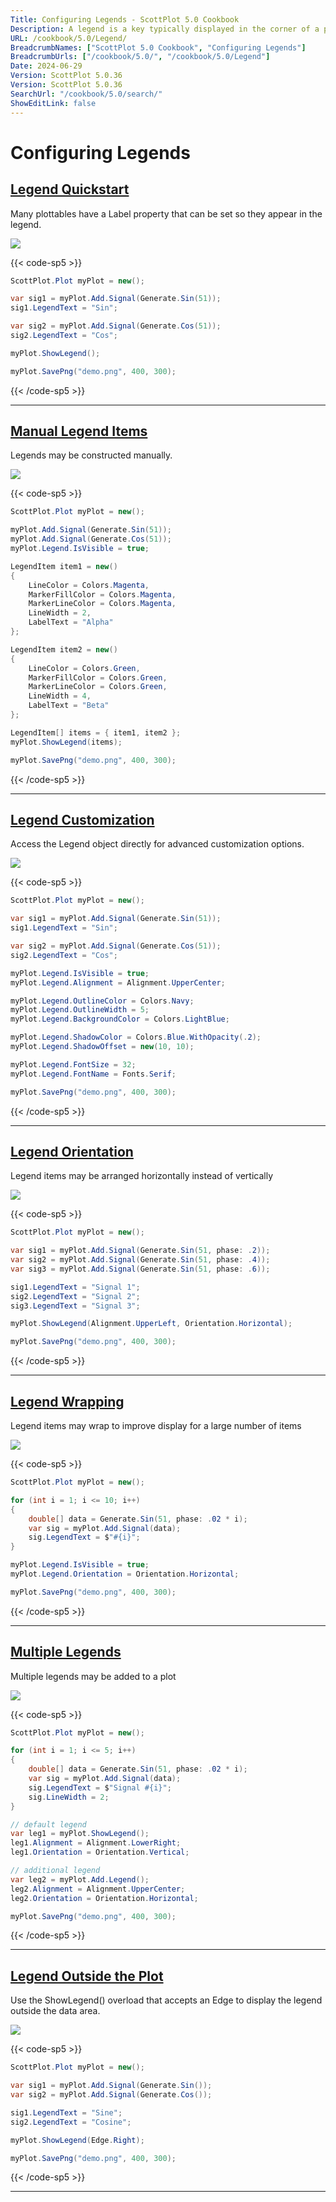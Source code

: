 ```yaml
---
Title: Configuring Legends - ScottPlot 5.0 Cookbook
Description: A legend is a key typically displayed in the corner of a plot
URL: /cookbook/5.0/Legend/
BreadcrumbNames: ["ScottPlot 5.0 Cookbook", "Configuring Legends"]
BreadcrumbUrls: ["/cookbook/5.0/", "/cookbook/5.0/Legend"]
Date: 2024-06-29
Version: ScottPlot 5.0.36
Version: ScottPlot 5.0.36
SearchUrl: "/cookbook/5.0/search/"
ShowEditLink: false
---
```


# Configuring Legends


<h2><a href='/cookbook/5.0/Legend/LegendQuickstart'>Legend Quickstart</a></h2>

Many plottables have a Label property that can be set so they appear in the legend.

[![](/cookbook/5.0/images/LegendQuickstart.png?240629072232)](/cookbook/5.0/images/LegendQuickstart.png?240629072232)

{{< code-sp5 >}}

```cs
ScottPlot.Plot myPlot = new();

var sig1 = myPlot.Add.Signal(Generate.Sin(51));
sig1.LegendText = "Sin";

var sig2 = myPlot.Add.Signal(Generate.Cos(51));
sig2.LegendText = "Cos";

myPlot.ShowLegend();

myPlot.SavePng("demo.png", 400, 300);

```

{{< /code-sp5 >}}

<hr class='my-5 invisible'>


<h2><a href='/cookbook/5.0/Legend/ManualLegend'>Manual Legend Items</a></h2>

Legends may be constructed manually.

[![](/cookbook/5.0/images/ManualLegend.png?240629072232)](/cookbook/5.0/images/ManualLegend.png?240629072232)

{{< code-sp5 >}}

```cs
ScottPlot.Plot myPlot = new();

myPlot.Add.Signal(Generate.Sin(51));
myPlot.Add.Signal(Generate.Cos(51));
myPlot.Legend.IsVisible = true;

LegendItem item1 = new()
{
    LineColor = Colors.Magenta,
    MarkerFillColor = Colors.Magenta,
    MarkerLineColor = Colors.Magenta,
    LineWidth = 2,
    LabelText = "Alpha"
};

LegendItem item2 = new()
{
    LineColor = Colors.Green,
    MarkerFillColor = Colors.Green,
    MarkerLineColor = Colors.Green,
    LineWidth = 4,
    LabelText = "Beta"
};

LegendItem[] items = { item1, item2 };
myPlot.ShowLegend(items);

myPlot.SavePng("demo.png", 400, 300);

```

{{< /code-sp5 >}}

<hr class='my-5 invisible'>


<h2><a href='/cookbook/5.0/Legend/LegendStyle'>Legend Customization</a></h2>

Access the Legend object directly for advanced customization options.

[![](/cookbook/5.0/images/LegendStyle.png?240629072232)](/cookbook/5.0/images/LegendStyle.png?240629072232)

{{< code-sp5 >}}

```cs
ScottPlot.Plot myPlot = new();

var sig1 = myPlot.Add.Signal(Generate.Sin(51));
sig1.LegendText = "Sin";

var sig2 = myPlot.Add.Signal(Generate.Cos(51));
sig2.LegendText = "Cos";

myPlot.Legend.IsVisible = true;
myPlot.Legend.Alignment = Alignment.UpperCenter;

myPlot.Legend.OutlineColor = Colors.Navy;
myPlot.Legend.OutlineWidth = 5;
myPlot.Legend.BackgroundColor = Colors.LightBlue;

myPlot.Legend.ShadowColor = Colors.Blue.WithOpacity(.2);
myPlot.Legend.ShadowOffset = new(10, 10);

myPlot.Legend.FontSize = 32;
myPlot.Legend.FontName = Fonts.Serif;

myPlot.SavePng("demo.png", 400, 300);

```

{{< /code-sp5 >}}

<hr class='my-5 invisible'>


<h2><a href='/cookbook/5.0/Legend/LegendOrientation'>Legend Orientation</a></h2>

Legend items may be arranged horizontally instead of vertically

[![](/cookbook/5.0/images/LegendOrientation.png?240629072232)](/cookbook/5.0/images/LegendOrientation.png?240629072232)

{{< code-sp5 >}}

```cs
ScottPlot.Plot myPlot = new();

var sig1 = myPlot.Add.Signal(Generate.Sin(51, phase: .2));
var sig2 = myPlot.Add.Signal(Generate.Sin(51, phase: .4));
var sig3 = myPlot.Add.Signal(Generate.Sin(51, phase: .6));

sig1.LegendText = "Signal 1";
sig2.LegendText = "Signal 2";
sig3.LegendText = "Signal 3";

myPlot.ShowLegend(Alignment.UpperLeft, Orientation.Horizontal);

myPlot.SavePng("demo.png", 400, 300);

```

{{< /code-sp5 >}}

<hr class='my-5 invisible'>


<h2><a href='/cookbook/5.0/Legend/LegendWrapping'>Legend Wrapping</a></h2>

Legend items may wrap to improve display for a large number of items

[![](/cookbook/5.0/images/LegendWrapping.png?240629072232)](/cookbook/5.0/images/LegendWrapping.png?240629072232)

{{< code-sp5 >}}

```cs
ScottPlot.Plot myPlot = new();

for (int i = 1; i <= 10; i++)
{
    double[] data = Generate.Sin(51, phase: .02 * i);
    var sig = myPlot.Add.Signal(data);
    sig.LegendText = $"#{i}";
}

myPlot.Legend.IsVisible = true;
myPlot.Legend.Orientation = Orientation.Horizontal;

myPlot.SavePng("demo.png", 400, 300);

```

{{< /code-sp5 >}}

<hr class='my-5 invisible'>


<h2><a href='/cookbook/5.0/Legend/LegendMultiple'>Multiple Legends</a></h2>

Multiple legends may be added to a plot

[![](/cookbook/5.0/images/LegendMultiple.png?240629072232)](/cookbook/5.0/images/LegendMultiple.png?240629072232)

{{< code-sp5 >}}

```cs
ScottPlot.Plot myPlot = new();

for (int i = 1; i <= 5; i++)
{
    double[] data = Generate.Sin(51, phase: .02 * i);
    var sig = myPlot.Add.Signal(data);
    sig.LegendText = $"Signal #{i}";
    sig.LineWidth = 2;
}

// default legend
var leg1 = myPlot.ShowLegend();
leg1.Alignment = Alignment.LowerRight;
leg1.Orientation = Orientation.Vertical;

// additional legend
var leg2 = myPlot.Add.Legend();
leg2.Alignment = Alignment.UpperCenter;
leg2.Orientation = Orientation.Horizontal;

myPlot.SavePng("demo.png", 400, 300);

```

{{< /code-sp5 >}}

<hr class='my-5 invisible'>


<h2><a href='/cookbook/5.0/Legend/LegendOutside'>Legend Outside the Plot</a></h2>

Use the ShowLegend() overload that accepts an Edge to display the legend outside the data area.

[![](/cookbook/5.0/images/LegendOutside.png?240629072232)](/cookbook/5.0/images/LegendOutside.png?240629072232)

{{< code-sp5 >}}

```cs
ScottPlot.Plot myPlot = new();

var sig1 = myPlot.Add.Signal(Generate.Sin());
var sig2 = myPlot.Add.Signal(Generate.Cos());

sig1.LegendText = "Sine";
sig2.LegendText = "Cosine";

myPlot.ShowLegend(Edge.Right);

myPlot.SavePng("demo.png", 400, 300);

```

{{< /code-sp5 >}}

<hr class='my-5 invisible'>

